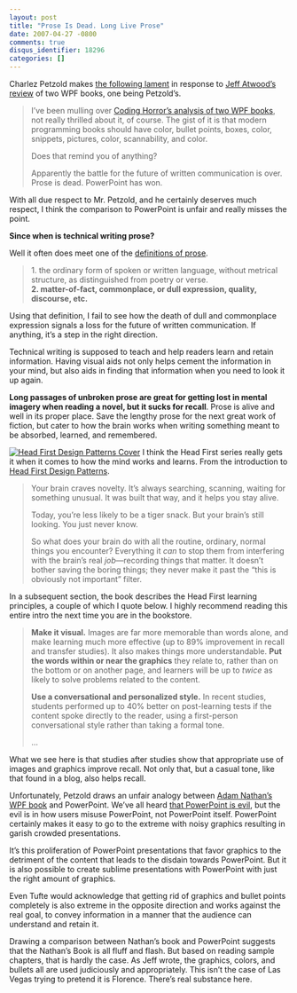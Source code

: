 ```yaml
---
layout: post
title: "Prose Is Dead. Long Live Prose"
date: 2007-04-27 -0800
comments: true
disqus_identifier: 18296
categories: []
---
```

Charlez Petzold makes [the following
lament](http://www.charlespetzold.com/blog/2007/04/270433.html "Petzold Book Blog")
in response to [Jeff Atwood’s
review](http://www.codinghorror.com/blog/archives/000846.html "Atwood's Review of WPF Books")
of two WPF books, one being Petzold’s.

> I’ve been mulling over [Coding Horror’s analysis of two WPF
> books](http://www.codinghorror.com/blog/archives/000846.html "Coding Horror’s Analysis"),
> not really thrilled about it, of course. The gist of it is that modern
> programming books should have color, bullet points, boxes, color,
> snippets, pictures, color, scannability, and color.
>
> Does that remind you of anything?
>
> Apparently the battle for the future of written communication is over.
> Prose is dead. PowerPoint has won.

With all due respect to Mr. Petzold, and he certainly deserves much
respect, I think the comparison to PowerPoint is unfair and really
misses the point.

**Since when is technical writing prose?**

Well it often does meet one of the [definitions of
prose](http://dictionary.reference.com/browse/prose "Definition of Prose").

> ​1. the ordinary form of spoken or written language, without metrical
> structure, as distinguished from poetry or verse.\
> **2. matter-of-fact, commonplace, or dull expression, quality,
> discourse, etc.**

Using that definition, I fail to see how the death of dull and
commonplace expression signals a loss for the future of written
communication. If anything, it’s a step in the right direction.

Technical writing is supposed to teach and help readers learn and retain
information. Having visual aids not only helps cement the information in
your mind, but also aids in finding that information when you need to
look it up again.

**Long passages of unbroken prose are great for getting lost in mental
imagery when reading a novel, but it sucks for recall**. Prose is alive
and well in its proper place. Save the lengthy prose for the next great
work of fiction, but cater to how the brain works when writing something
meant to be absorbed, learned, and remembered.

[![Head First Design Patterns
Cover](http://haacked.com/images/haacked_com/WindowsLiveWriter/ProseIsDead.LongLiveProse_EF74/head_first_design_patterns_cover_thu.jpg)](http://haacked.com/images/haacked_com/WindowsLiveWriter/ProseIsDead.LongLiveProse_EF74/head_first_design_patterns_cover2.jpg "Head First Design Patterns Cover")
I think the Head First series really gets it when it comes to how the
mind works and learns. From the introduction to [Head First Design
Patterns](http://www.amazon.com/gp/product/0596007124?ie=UTF8&tag=youvebeenhaac-20&linkCode=as2&camp=1789&creative=9325&creativeASIN=0596007124 "Head First Design Patterns on Amazon").

> Your brain craves novelty. It’s always searching, scanning, waiting
> for something unusual. It was built that way, and it helps you stay
> alive.
>
> Today, you’re less likely to be a tiger snack. But your brain’s still
> looking. You just never know.
>
> So what does your brain do with all the routine, ordinary, normal
> things you encounter? Everything it *can* to stop them from
> interfering with the brain’s real *job*—recording things that matter.
> It doesn’t bother saving the boring things; they never make it past
> the “this is obviously not important” filter.

In a subsequent section, the book describes the Head First learning
principles, a couple of which I quote below. I highly recommend reading
this entire intro the next time you are in the bookstore.

> **Make it visual.** Images are far more memorable than words alone,
> and make learning much more effective (up to 89% improvement in recall
> and transfer studies). It also makes things more understandable. **Put
> the words within or near the graphics** they relate to, rather than on
> the bottom or on another page, and learners will be up to *twice* as
> likely to solve problems related to the content.
>
> **Use a conversational and personalized style.** In recent studies,
> students performed up to 40% better on post-learning tests if the
> content spoke directly to the reader, using a first-person
> conversational style rather than taking a formal tone.
>
> ...

What we see here is that studies after studies show that appropriate use
of images and graphics improve recall. Not only that, but a casual tone,
like that found in a blog, also helps recall.

Unfortunately, Petzold draws an unfair analogy between [Adam Nathan’s
WPF
book](http://www.amazon.com/exec/obidos/ASIN/0672328917/youvebeenhaac-20 "Windows Presentation Foundation Unleashed on Amazon")
and PowerPoint. We’ve all heard [that PowerPoint is
evil](http://www.wired.com/wired/archive/11.09/ppt2.html "PowerPoint"),
but the evil is in how users misuse PowerPoint, not PowerPoint itself.
PowerPoint certainly makes it easy to go to the extreme with noisy
graphics resulting in garish crowded presentations.

It’s this proliferation of PowerPoint presentations that favor graphics
to the detriment of the content that leads to the disdain towards
PowerPoint. But it is also possible to create sublime presentations with
PowerPoint with just the right amount of graphics.

Even Tufte would acknowledge that getting rid of graphics and bullet
points completely is also extreme in the opposite direction and works
against the real goal, to convey information in a manner that the
audience can understand and retain it.

Drawing a comparison between Nathan’s book and PowerPoint suggests that
the Nathan’s Book is all fluff and flash. But based on reading sample
chapters, that is hardly the case. As Jeff wrote, the graphics, colors,
and bullets all are used judiciously and appropriately. This isn’t the
case of Las Vegas trying to pretend it is Florence. There’s real
substance here.

